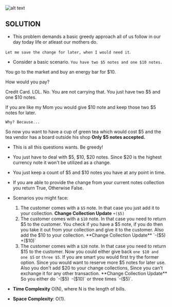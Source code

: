 ![alt text](https://raw.githubusercontent.com/DivyaGodayal/CoderChef-Kitchen/master/Images/Lemonade-Change.png)

## SOLUTION

* This problem demands a basic greedy approach all of us follow in our day today life or atleast our mothers do.

`Let me save the change for later, when I would need it`.

* Consider a basic scenario. 
`You have two $5 notes and one $10 notes.`

You go to the market and buy an energy bar for $10. 

How would you pay?

Credit Card. LOL. No. You are not carrying that. You just have two $5 and one $10 notes. 

If you are like my Mom you would give $10 note and keep those two $5 notes for later.

`Why? Because...`

So now you want to have a cup of green tea which would cost $5 and the tea vendor has a board outside his shop **Only $5 notes accepted.** 

* This is all this questions wants. Be greedy! 

* You just have to deal with $5, $10, $20 notes. Since $20 is the highest currency note it won't be utilized as a change.

* You just keep a count of $5 and $10 notes you have at any point in time. 

* If you are able to provide the change from your current notes collection you return True, Otherwise False.

* Scenarios you might face:
  1. The customer comes with a `$5` note. In that case you just add it to your collection. **Change Collection Update** `+($5)`
  2. The customer comes with a `$10` note. In that case you need to return $5 to the customer. You check if you have a $5 note, if you do then you take it out from your collection and give it to the customer. Also add the $10 to your collection. **Change Collection Update** `-($5)` `+($10)` 
  3. The customer comes with a `$20` note. In that case you need to return $15 to the customer. Now you could either give back `one $10 and one $5` or `three $5`. If you are smart you would first try the former option. Since you would want to reserve more $5 notes for later use. 
  Also you don't add $20 to your change collections, Since you can't exchange it for any other transaction. 
  **Change Collection Update** So you either do `-($5)` `-($10)` 
  or  three times `-($5)`.

* **Time Complexity** O(N), where N is the length of bills.

* **Space Complexity**: O(1). 
